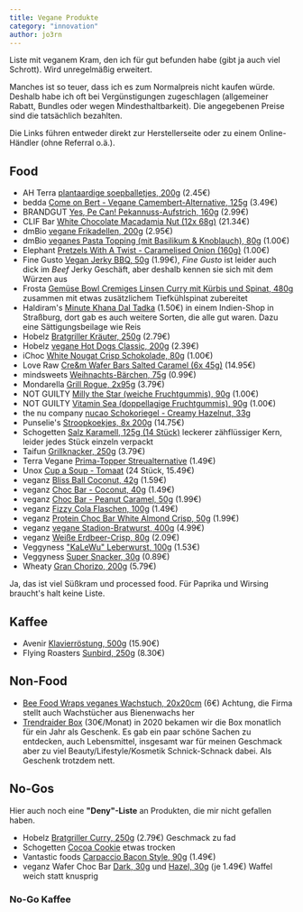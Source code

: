 ```yaml
---
title: Vegane Produkte
category: "innovation"
author: jo3rn
---
```


Liste mit veganem Kram, den ich für gut befunden habe (gibt ja auch viel Schrott). Wird unregelmäßig erweitert.

Manches ist so teuer, dass ich es zum Normalpreis nicht kaufen würde. Deshalb habe ich oft bei Vergünstigungen zugeschlagen (allgemeiner Rabatt, Bundles oder wegen Mindesthaltbarkeit). Die angegebenen Preise sind die tatsächlich bezahlten.

Die Links führen entweder direkt zur Herstellerseite oder zu einem Online-Händler (ohne Referral o.ä.).

## Food

- AH Terra [plantaardige soepballetjes, 200g](https://dutchshopper.com/en/products/terra-plantaardige-soepballetjes-1) (2.45€)
- bedda [Come on Bert - Vegane Camembert-Alternative, 125g](https://bedda-world.com/produkte/bedda-veganer-weichkaese/come-on-bert/) (3.49€)
- BRANDGUT [Yes, Pe Can! Pekannuss-Aufstrich, 160g](https://www.brandgut.net/produkt/yes-pe-can/) (2.99€)
- CLIF Bar [White Chocolate Macadamia Nut (12x 68g)](https://www.clifbar.de/products/clif-bar-weisse-schokolade-macadamianuss/) (21.34€)
- dmBio [vegane Frikadellen, 200g](https://www.dm.de/dmbio-vegane-frikadellen-p4066447046168.html) (2.95€)
- dmBio [veganes Pasta Topping (mit Basilikum & Knoblauch), 80g](https://www.dm.de/dmbio-veganes-pasta-topping-mit-basilikum-und-knoblauch-p4066447315530.html) (1.00€)
- Elephant [Pretzels With A Twist - Caramelised Onion (160g)](https://www.elephantpretzels.com/de/produkte/gedrehte-pretzels-mit-karamellisierten-zwiebeln/) (1.00€)
- Fine Gusto [Vegan Jerky BBQ, 50g](https://kokku-online.de/fine-gusto-nature-vegan-jerky-bbq/) (1.99€), _Fine Gusto_ ist leider auch dick im _Beef_ Jerky Geschäft, aber deshalb kennen sie sich mit dem Würzen aus
- Frosta [Gemüse Bowl Cremiges Linsen Curry mit Kürbis und Spinat, 480g](https://www.frosta.de/produkte/tiefkuehlgemuese/gemuese-bowl-cremiges-linsen-curry-mit-kuerbis-und-spinat/)
  zusammen mit etwas zusätzlichem Tiefkühlspinat zubereitet
- Haldiram's [Minute Khana Dal Tadka](https://www.haldirams.com/dal-tadka-1454.html) (1.50€) in einem Indien-Shop in Straßburg, dort gab es auch weitere Sorten, die alle gut waren. Dazu eine Sättigungsbeilage wie Reis
- Hobelz [Bratgriller Kräuter, 250g](https://kokku-online.de/hobelz-veggie-world-bratgriller-kraeuter/) (2.79€)
- Hobelz [vegane Hot Dogs Classic, 200g](https://kokku-online.de/hobelz-veggie-world-vegane-hot-dogs-classic/) (2.39€)
- iChoc [White Nougat Crisp Schokolade, 80g](https://ichoc.de/vegane-schokoladen/white-nougat-crisp/) (1.00€)
- Love Raw [Cre&m Wafer Bars Salted Caramel (6x 45g)](https://eatloveraw.com/products/salted-caramel-cre-m-wafer-bars-1) (14.95€)
- mindsweets [Weihnachts-Bärchen, 75g](https://www.mindsweets.de/75g-Weihnachts-Baerchen-verschiedene-Motive-WeB-Haus) (0.99€)
- Mondarella [Grill Rogue, 2x95g](https://mondarella.eu/unsere-produkte/mondarella-grill-rouge/) (3.79€)
- NOT GUILTY [Milly the Star (weiche Fruchtgummis), 90g](https://notguilty-sweetrevolution.com/de/shop/our-sweets/milly-the-star/) (1.00€)
- NOT GUILTY [Vitamin Sea (doppellagige Fruchtgummis), 90g](https://notguilty-sweetrevolution.de/produkte/vitamin-sea/) (1.00€)
- the nu company [nucao Schokoriegel - Creamy Hazelnut, 33g](https://www.the-nu-company.com/products/nucao-single-creamy-hazelnut-organic-box-of-12-x-33g)
- Punselie's [Stroopkoekjes, 8x 200g](https://www.punseliewebshop.nl/en/8-stuks-200-grs-tray-punseliekoekjes.html) (14.75€)
- Schogetten [Salz Karamell, 125g (14 Stück)](https://www.schogetten.de/produkte/vegan/salz-karamell-vegan/) leckerer zähflüssiger Kern, leider jedes Stück einzeln verpackt
- Taifun [Grillknacker, 250g](https://www.taifun-tofu.de/de/produkte/tofu-wuerstchen-grillknacker) (3.79€)
- Terra Vegane [Prima-Topper Streualternative](https://www.shop.terravegane.com/products/prima-topper-classic-style) (1.49€)
- Unox [Cup a Soup - Tomaat](https://www.holland-shop.com/p/cup-a-soup-tomaat-tomatensuppe-24-packungen-a-165-ml-by-unox) (24 Stück, 15.49€)
- veganz [Bliss Ball Coconut, 42g](https://veganz.de/produkt/bio-veganz-bliss-ball-coconut/) (1.59€)
- veganz [Choc Bar - Coconut, 40g](https://veganz.de/produkt/veganz-choc-bar-coconut-40g/) (1.49€)
- veganz [Choc Bar - Peanut Caramel, 50g](https://veganz.de/produkt/bio-veganz-choc-bar-peanut-caramel/) (1.99€)
- veganz [Fizzy Cola Flaschen, 100g](https://veganz.de/produkt/veganz-fizzy-cola/) (1.49€)
- veganz [Protein Choc Bar White Almond Crisp, 50g](https://shop.veganz.de/products/organic-vegan-protein-choc-bar-white-almond-crisp-50g) (1.99€)
- veganz [vegane Stadion-Bratwurst, 400g](https://veganz.de/produkt/vegane-stadion-bratwurst/) (4.99€)
- veganz [Weiße Erdbeer-Crisp, 80g](https://veganz.de/produkt/bio-veganz-weisse-rice-choc-erdbeer-crisp/) (2.09€)
- Veggyness ["KaLeWu" Leberwurst, 100g](https://www.veggyness.de/portfolio/leberwurst-vegane-kalewu/) (1.53€)
- Veggyness [Super Snacker, 30g](https://www.veggyness.de/portfolio/vegane-super-snacker/) (0.89€)
- Wheaty [Gran Chorizo, 200g](https://www.wheaty.de/produkt/vegane-aufschnittrolle-gran-chorizo/) (5.79€)

Ja, das ist viel Süßkram und processed food. Für Paprika und Wirsing braucht's halt keine Liste.

## Kaffee

- Avenir [Klavierröstung, 500g](https://avenir-kaffee.de/produkt/klavierroestung/) (15.90€)
- Flying Roasters [Sunbird, 250g](https://www.flyingroasters.de/en/shop/sunbird-filter-coffee/) (8.30€)

## Non-Food

- [Bee Food Wraps veganes Wachstuch, 20x20cm](https://daheeme.com/Veganes-Wachstuch-S-Streifenmuster/J-1-004) (6€)
  Achtung, die Firma stellt auch Wachstücher aus Bienenwachs her
- [Trendraider Box](https://trendraider.de/) (30€/Monat)
  in 2020 bekamen wir die Box monatlich für ein Jahr als Geschenk. Es gab ein paar schöne Sachen zu entdecken, auch Lebensmittel, insgesamt war für meinen Geschmack aber zu viel Beauty/Lifestyle/Kosmetik Schnick-Schnack dabei. Als Geschenk trotzdem nett.

## No-Gos

Hier auch noch eine **"Deny"-Liste** an Produkten, die mir nicht gefallen haben.

- Hobelz [Bratgriller Curry, 250g](https://kokku-online.de/hobelz-veggie-world-bratgriller-curry/) (2.79€)
  Geschmack zu fad
- Schogetten [Cocoa Cookie](https://www.schogetten.de/produkte/vegan/cocoa-cookie-vegan/)
  etwas trocken
- Vantastic foods [Carpaccio Bacon Style, 90g](https://www.vegan-total.de/de/lebensmittel/brotbelaege/vantastic-foods-carpaccio-bacon-style-90g) (1.49€)
- veganz Wafer Choc Bar [Dark, 30g](https://veganz.de/produkt/bio-veganz-wafer-choc-bar-dark/) und [Hazel, 30g](https://veganz.de/produkt/bio-veganz-wafer-choc-bar-hazel/) (je 1.49€)
  Waffel weich statt knusprig

### No-Go Kaffee